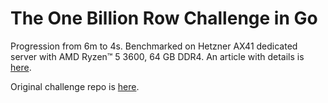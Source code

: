 # The One Billion Row Challenge in Go
Progression from 6m to 4s. Benchmarked on Hetzner AX41 dedicated server with AMD Ryzen™ 5 3600, 64 GB DDR4.
An article with details is [here](https://agusev.name/posts/2024/06/1brc-challenge/).

Original challenge repo is [here](https://github.com/gunnarmorling/1brc).
